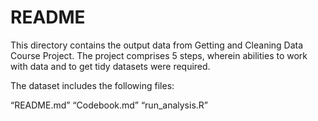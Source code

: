 README
================

This directory contains the output data from Getting and Cleaning Data
Course Project. The project comprises 5 steps, wherein abilities to work
with data and to get tidy datasets were required.

The dataset includes the following files:

“README.md” “Codebook.md” “run_analysis.R”
